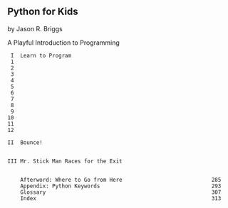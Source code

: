 


## Python for Kids
by Jason R. Briggs

A Playful Introduction to Programming

```
 I  Learn to Program
 1
 2
 3
 4
 5
 6
 7
 8
 9
10
11
12

II  Bounce!


III Mr. Stick Man Races for the Exit


    Afterword: Where to Go from Here                            285
    Appendix: Python Keywords                                   293
    Glossary                                                    307
    Index                                                       313
```
